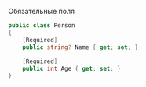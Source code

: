 Обязательные поля
``` c#
public class Person
{
    [Required]
    public string? Name { get; set; }
    
    [Required]
    public int Age { get; set; }
}
```